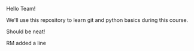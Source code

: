 Hello Team!

We'll use this repository to learn git and python basics during this course.

Should be neat!


RM added  a line